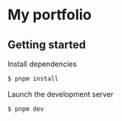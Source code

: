 # My portfolio

## Getting started

Install dependencies

```sh
$ pnpm install
```

Launch the development server

```sh
$ pnpm dev
